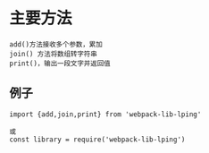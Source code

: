 # 主要方法

```
add()方法接收多个参数，累加
join() 方法将数组转字符串
print()，输出一段文字并返回值

```

## 例子

```
import {add,join,print} from 'webpack-lib-lping'

或
const library = require('webpack-lib-lping')
```
